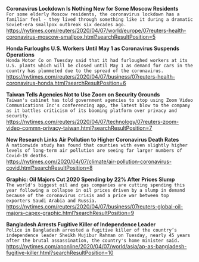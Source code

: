 **Coronavirus Lockdown Is Nothing New for Some Moscow Residents**\
`For some elderly Moscow residents, the coronavirus lockdown has a familiar feel - they lived through something like it during a dramatic Soviet-era smallpox outbreak six decades ago.`\
https://nytimes.com/reuters/2020/04/07/world/europe/07reuters-health-coronavirus-moscow-smallpox.html?searchResultPosition=5

**Honda Furloughs U.S. Workers Until May 1 as Coronavirus Suspends Operations**\
`Honda Motor Co on Tuesday said that it had furloughed workers at its U.S. plants which will be closed until May 1 as demand for cars in the country has plummeted due to the spread of the coronavirus.`\
https://nytimes.com/reuters/2020/04/07/business/07reuters-health-coronavirus-honda.html?searchResultPosition=6

**Taiwan Tells Agencies Not to Use Zoom on Security Grounds**\
`Taiwan's cabinet has told government agencies to stop using Zoom Video Communications Inc's conferencing app, the latest blow to the company as it battles criticism of its booming platform over privacy and security. `\
https://nytimes.com/reuters/2020/04/07/technology/07reuters-zoom-video-commn-privacy-taiwan.html?searchResultPosition=7

**New Research Links Air Pollution to Higher Coronavirus Death Rates**\
`A nationwide study has found that counties with even slightly higher levels of long-term air pollution are seeing far larger numbers of Covid-19 deaths.`\
https://nytimes.com/2020/04/07/climate/air-pollution-coronavirus-covid.html?searchResultPosition=8

**Graphic: Oil Majors Cut 2020 Spending by 22% After Prices Slump**\
`The world's biggest oil and gas companies are cutting spending this year following a collapse in oil prices driven by a slump in demand because of the coronavirus crisis and a price war between top exporters Saudi Arabia and Russia.`\
https://nytimes.com/reuters/2020/04/07/business/07reuters-global-oil-majors-capex-graphic.html?searchResultPosition=9

**Bangladesh Arrests Fugitive Killer of Independence Leader**\
`Police in Bangladesh arrested a fugitive killer of the country’s independence leader Sheikh Mujibur Rahman on Tuesday, nearly 45 years after the brutal assassination, the country's home minister said.`\
https://nytimes.com/aponline/2020/04/07/world/asia/ap-as-bangladesh-fugitive-killer.html?searchResultPosition=10

